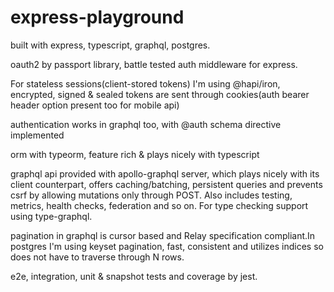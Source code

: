 # express-playground

built with express, typescript, graphql, postgres.

oauth2 by passport library, battle tested auth middleware for express.

For stateless sessions(client-stored tokens) I'm using @hapi/iron, encrypted, signed & sealed tokens are sent through cookies(auth bearer header option present too for mobile api)

authentication works in graphql too, with @auth schema directive implemented

orm with typeorm, feature rich & plays nicely with typescript

graphql api provided with apollo-graphql server, which plays nicely with its client counterpart, offers caching/batching, persistent queries and prevents csrf by allowing mutations only through POST. Also includes testing, metrics, health checks, federation and so on. For type checking support using type-graphql.

pagination in graphql is cursor based and Relay specification compliant.In postgres I'm using keyset pagination, fast, consistent and utilizes indices so does not have to traverse through N rows.

e2e, integration, unit & snapshot tests and coverage by jest.
